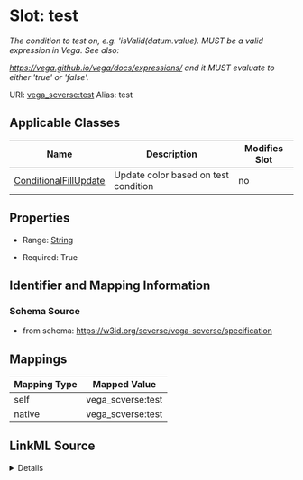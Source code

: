 

# Slot: test 


_The condition to test on, e.g. 'isValid(datum.value). MUST be a valid expression in Vega. See also:_

_https://vega.github.io/vega/docs/expressions/ and it MUST evaluate to either 'true' or 'false'._





URI: [vega_scverse:test](https://w3id.org/scverse/vega-scverse/test)
Alias: test

<!-- no inheritance hierarchy -->





## Applicable Classes

| Name | Description | Modifies Slot |
| --- | --- | --- |
| [ConditionalFillUpdate](ConditionalFillUpdate.md) | Update color based on test condition |  no  |







## Properties

* Range: [String](String.md)

* Required: True





## Identifier and Mapping Information







### Schema Source


* from schema: https://w3id.org/scverse/vega-scverse/specification




## Mappings

| Mapping Type | Mapped Value |
| ---  | ---  |
| self | vega_scverse:test |
| native | vega_scverse:test |




## LinkML Source

<details>
```yaml
name: test
description: 'The condition to test on, e.g. ''isValid(datum.value). MUST be a valid
  expression in Vega. See also:

  https://vega.github.io/vega/docs/expressions/ and it MUST evaluate to either ''true''
  or ''false''.'
from_schema: https://w3id.org/scverse/vega-scverse/specification
rank: 1000
alias: test
owner: ConditionalFillUpdate
domain_of:
- ConditionalFillUpdate
range: string
required: true

```
</details>